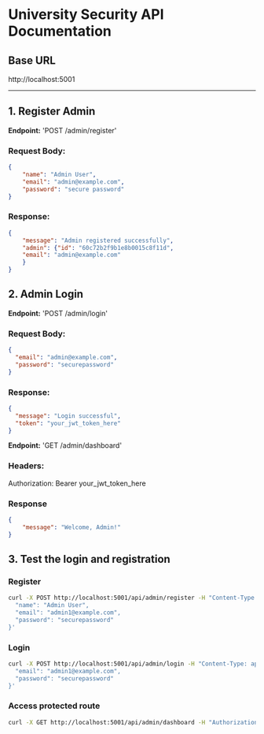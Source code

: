 # University Security API Documentation
## Base URL
http://localhost:5001

---
## 1. Register Admin
**Endpoint:** 'POST /admin/register'

### Request Body:
```json
{
    "name": "Admin User",
    "email": "admin@example.com",
    "password": "secure password"
}
```
### Response:
```json
{
    "message": "Admin registered successfully",
    "admin": {"id": "60c72b2f9b1e8b0015c8f11d",
    "email": "admin@example.com"
    }
}
```
## 2. Admin Login

**Endpoint:** 'POST /admin/login'

### Request Body:
```json
{
  "email": "admin@example.com",
  "password": "securepassword"
}
```
### Response:
```json
{
  "message": "Login successful",
  "token": "your_jwt_token_here"
}
```

**Endpoint:** 'GET /admin/dashboard'

### Headers:
Authorization: Bearer your_jwt_token_here

### Response
```json
{
    "message": "Welcome, Admin!"
}
``` 

## 3. Test the login and registration

### Register
```bash
curl -X POST http://localhost:5001/api/admin/register -H "Content-Type: application/json" -d '{
  "name": "Admin User",
  "email": "admin1@example.com",
  "password": "securepassword"
}'
```

### Login
```bash
curl -X POST http://localhost:5001/api/admin/login -H "Content-Type: application/json" -d '{
  "email": "admin1@example.com",
  "password": "securepassword"
}'
```

### Access protected route
```bash
curl -X GET http://localhost:5001/api/admin/dashboard -H "Authorization: Bearer your_jwt_token_here"
```


